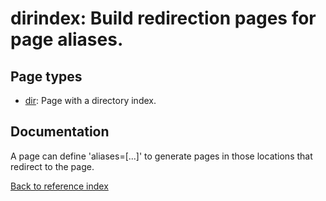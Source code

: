 # dirindex: Build redirection pages for page aliases.

## Page types

* [dir](../pages/dir.md): Page with a directory index.

## Documentation

A page can define 'aliases=[...]' to generate pages in those locations that
redirect to the page.

[Back to reference index](../README.md)
